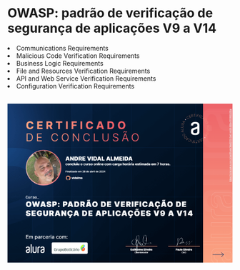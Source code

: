 # OWASP: padrão de verificação de segurança de aplicações V9 a V14

<li>Communications Requirements 
<li>Malicious Code Verification Requirements
<li>Business Logic Requirements
<li>File and Resources Verification Requirements
<li>API and Web Service Verification Requirements
<li>Configuration Verification Requirements

<br>
<br>

![alt text](image.png)